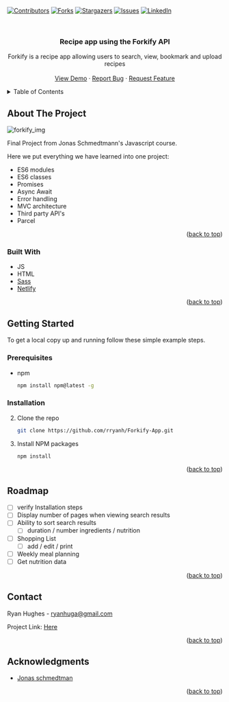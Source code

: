 <!-- PROJECT SHIELDS -->
<!--
*** I'm using markdown "reference style" links for readability.
*** Reference links are enclosed in brackets [ ] instead of parentheses ( ).
*** See the bottom of this document for the declaration of the reference variables
*** for contributors-url, forks-url, etc. This is an optional, concise syntax you may use.
*** https://www.markdownguide.org/basic-syntax/#reference-style-links
-->
[![Contributors][contributors-shield]][contributors-url]
[![Forks][forks-shield]][forks-url]
[![Stargazers][stars-shield]][stars-url]
[![Issues][issues-shield]][issues-url]
[![LinkedIn][linkedin-shield]][linkedin-url]

<!-- PROJECT LOGO -->
<br />
<div align="center">

<h3 align="center">Recipe app using the Forkify API </h3>

  <p align="center">
    Forkify is a recipe app allowing users to search, view, bookmark and upload recipes
    <br />
    <br />
    <a href="https://forkify-project-ryan.netlify.app/">View Demo</a>
    ·
    <a href="https://github.com/rryanh/Forkify-App/issues">Report Bug</a>
    ·
    <a href="https://github.com/rryanh/Forkify-App/issues">Request Feature</a>
  </p>
</div>

<!-- TABLE OF CONTENTS -->
<details>
  <summary>Table of Contents</summary>
  <ol>
    <li>
      <a href="#about-the-project">About The Project</a>
      <ul>
        <li><a href="#built-with">Built With</a></li>
      </ul>
    </li>
    <li>
      <a href="#getting-started">Getting Started</a>
      <ul>
        <li><a href="#prerequisites">Prerequisites</a></li>
        <li><a href="#installation">Installation</a></li>
      </ul>
    </li>
    <li><a href="#roadmap">Roadmap</a></li>
    <li><a href="#contact">Contact</a></li>
  </ol>
</details>



<!-- ABOUT THE PROJECT -->
## About The Project
![forkify_img](https://user-images.githubusercontent.com/23712152/150207797-9a73fb1a-59c8-4bdf-95cc-dae59db625ba.PNG)


Final Project from Jonas Schmedtmann's Javascript course.

Here we put everything we have learned into one project:
* ES6 modules
* ES6 classes
* Promises
* Async Await
* Error handling
* MVC architecture
* Third party API's
* Parcel

<p align="right">(<a href="#top">back to top</a>)</p>



### Built With

* JS
* HTML
* [Sass](https://sass-lang.com/)
* [Netlify](https://www.netlify.com/)


<p align="right">(<a href="#top">back to top</a>)</p>



<!-- GETTING STARTED -->
## Getting Started

To get a local copy up and running follow these simple example steps.

### Prerequisites

* npm
  ```sh
  npm install npm@latest -g
  ```

### Installation

2. Clone the repo
   ```sh
   git clone https://github.com/rryanh/Forkify-App.git
   ```
3. Install NPM packages
   ```sh
   npm install
   ```

<p align="right">(<a href="#top">back to top</a>)</p>





<!-- ROADMAP -->
## Roadmap

- [ ] verify Installation steps
- [ ] Display number of pages when viewing search results
- [ ] Ability to sort search results
    - [ ] duration / number ingredients / nutrition
- [ ] Shopping List
    - [ ] add / edit / print
- [ ] Weekly meal planning
- [ ] Get nutrition data

<p align="right">(<a href="#top">back to top</a>)</p>








<!-- CONTACT -->
## Contact

Ryan Hughes - ryanhuga@gmail.com

Project Link: [Here](https://github.com/rryanh/Forkify-App)

<p align="right">(<a href="#top">back to top</a>)</p>



<!-- ACKNOWLEDGMENTS -->
## Acknowledgments

* [Jonas schmedtman](https://twitter.com/jonasschmedtman)


<p align="right">(<a href="#top">back to top</a>)</p>


[contributors-shield]: https://img.shields.io/github/contributors/rryanh/Forkify-App.svg?style=for-the-badge
[contributors-url]: https://github.com/rryanh/Forkify-App/graphs/contributors
[forks-shield]: https://img.shields.io/github/forks/rryanh/Forkify-App.svg?style=for-the-badge
[forks-url]: https://github.com/rryanh/Forkify-App/network/members
[stars-shield]: https://img.shields.io/github/stars/rryanh/Forkify-App.svg?style=for-the-badge
[stars-url]: https://github.com/rryanh/Forkify-App/stargazers
[issues-shield]: https://img.shields.io/github/issues/rryanh/Forkify-App.svg?style=for-the-badge
[issues-url]: https://github.com/rryanh/Forkify-App/issues
[license-shield]: https://img.shields.io/github/license/rryanh/Forkify-App.svg?style=for-the-badge
[license-url]: https://github.com/rryanh/Forkify-App/blob/master/LICENSE.txt
[linkedin-shield]: https://img.shields.io/badge/-LinkedIn-black.svg?style=for-the-badge&logo=linkedin&colorB=555
[linkedin-url]: https://linkedin.com/in/ryan-hughes-b27679184

